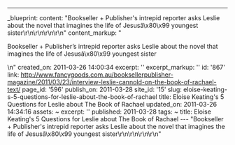 ---
_blueprint:
  content: "Bookseller + Publisher's intrepid reporter asks Leslie about the novel
    that imagines the life of Jesusâ\x80\x99 youngest sister\r\n\r\n\r\n\r\n"
  content_markup: "<p>Bookseller + Publisher&rsquo;s intrepid reporter asks Leslie
    about the novel that imagines the life of Jesusâ\x80\x99 youngest sister</p>\n"
  created_on: 2011-03-26 14:00:34
  excerpt: ''
  excerpt_markup: ''
  id: '867'
  link: http://www.fancygoods.com.au/booksellerpublisher-magazine/2011/03/23/interview-leslie-cannold-on-the-book-of-rachael-text/
  page_id: '596'
  publish_on: 2011-03-28
  site_id: '15'
  slug: eloise-keating-s-5-questions-for-leslie-about-the-book-of-rachael
  title: Eloise Keating's 5 Questions for Leslie about The Book of Rachael
  updated_on: 2011-03-26 14:34:16
assets: ~
excerpt: ''
published: 2011-03-28
tags: ~
title: Eloise Keating's 5 Questions for Leslie about The Book of Rachael
--- "Bookseller + Publisher's intrepid reporter asks Leslie about the novel that imagines
  the life of Jesusâ\x80\x99 youngest sister\r\n\r\n\r\n\r\n"
